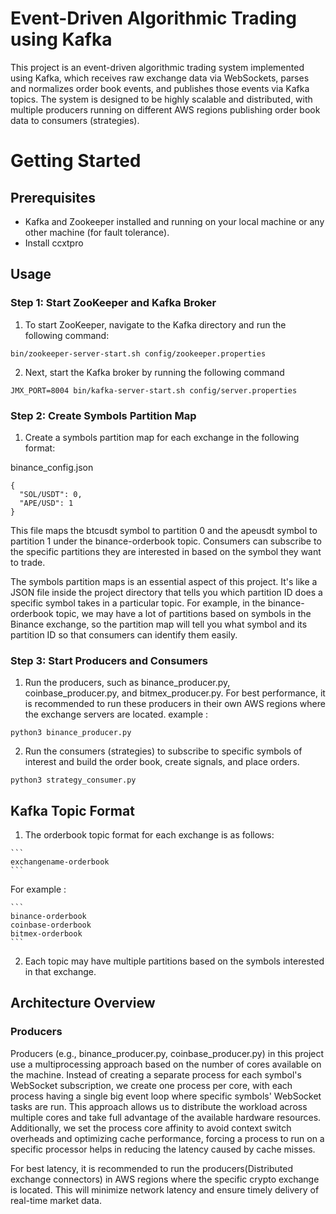 
# Event-Driven Algorithmic Trading using Kafka
This project is an event-driven algorithmic trading system implemented using Kafka, which receives raw exchange data via WebSockets, parses and normalizes order book events, and publishes those events via Kafka topics. The system is designed to be highly scalable and distributed, with multiple producers running on different AWS regions publishing order book data to consumers (strategies). 

# Getting Started 

## Prerequisites
  * Kafka and Zookeeper installed and running on your local machine or any other machine (for fault tolerance).
  * Install ccxtpro

## Usage 
  ### Step 1: Start ZooKeeper and Kafka Broker
  1. To start ZooKeeper, navigate to the Kafka directory and run the following command:
  ```
  bin/zookeeper-server-start.sh config/zookeeper.properties
  ```
  2. Next, start the Kafka broker by running the following command
  ```
  JMX_PORT=8004 bin/kafka-server-start.sh config/server.properties 
  ```

  ### Step 2: Create Symbols Partition Map
  1. Create a symbols partition map for each exchange in the following format:
    
  binance_config.json
  ```
  {
    "SOL/USDT": 0,
    "APE/USD": 1
  }
  ```
  This file maps the btcusdt symbol to partition 0 and the apeusdt symbol to partition 1 under the binance-orderbook topic. Consumers can subscribe to the specific partitions they are interested in based on the symbol they want to trade.

  The symbols partition maps is an essential aspect of this project. It's like a JSON file inside the project directory that tells you which partition ID does a specific symbol takes in a particular topic. For example, in the binance-orderbook topic, we may have a lot of partitions based on symbols in the Binance exchange, so the partition map will tell you what symbol and its partition ID so that consumers can identify them easily.

  ### Step 3: Start Producers and Consumers

  1. Run the producers, such as binance_producer.py, coinbase_producer.py, and bitmex_producer.py. For best performance, it is recommended to run these producers in their own AWS regions where the exchange servers are located.
  example : 
  ```
  python3 binance_producer.py
  ```
  2. Run the consumers (strategies) to subscribe to specific symbols of interest and build the order book, create signals, and place orders.
  ```
  python3 strategy_consumer.py
  ```

  ## Kafka Topic Format

  1. The orderbook topic format for each exchange is as follows:

    ```
    exchangename-orderbook
    ```

  For example :

    ```
    binance-orderbook
    coinbase-orderbook
    bitmex-orderbook
    ```

  2. Each topic may have multiple partitions based on the symbols interested in that exchange.



## Architecture Overview

### Producers

  Producers (e.g., binance_producer.py, coinbase_producer.py) in this project use a multiprocessing approach based on the number of cores available on the machine. Instead of creating a separate process for each symbol's WebSocket subscription, we create one process per core, with each process having a single big event loop where specific symbols' WebSocket tasks are run. This approach allows us to distribute the workload across multiple cores and take full advantage of the available hardware resources. Additionally, we set the process core affinity to avoid context switch overheads and optimizing cache performance, forcing a process to run on a specific processor helps in reducing the latency caused by cache misses.

  For best latency, it is recommended to run the producers(Distributed  exchange connectors) in AWS regions where the specific crypto exchange is located. This will minimize network latency and ensure timely delivery of real-time market data.








